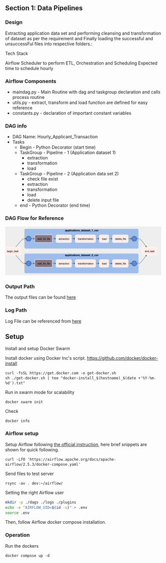 ## Section 1: Data Pipelines

### Design

Extracting application data set and performing cleansing and transformation of dataset as per the requirement and Finally loading the successful and unsuccessFul files into respective folders.:

Tech Stack

Airflow Scheduler to perform ETL, Orchestration and Scheduling
Expected time to schedule hourly

### Airflow Components

* maindag.py - Main Routine with dag and taskgroup declaration and calls process routine
* utils.py - extract, transform and load function are defined for easy reference
* constants.py - declaration of important constant variables

### DAG info

* DAG Name: Hourly_Applicant_Transaction
* Tasks
  * Begin - Python Decorator (start time)
  * TaskGroup - Pipeline - 1 (Application dataset 1)
    * extraction
    * transformation
    * load
  * TaskGroup - Pipeline - 2 (Application data set 2)
    * check file exist
    * extraction
    * transformation
    * load
    * delete input file
  * end - Python Decorator (end time)

  
### DAG Flow for Reference

![Workflow diagram](workflow.png)

### Output Path

The output files can be found [here](output/)

### Log Path

Log File can be referenced from [here](logs/)


## Setup

Install and setup Docker Swarm

Install docker using Docker Inc's script.
https://github.com/docker/docker-install

    curl -fsSL https://get.docker.com -o get-docker.sh
    sh ./get-docker.sh | tee "docker-install_$(hostname)_$(date +'%Y-%m-%d').txt"

Run in swarm mode for scalability 

    docker swarm init

Check

    docker info

### Airflow setup 

Setup Airflow following [the official instruction](https://airflow.apache.org/docs/apache-airflow/stable/howto/docker-compose/index.html), here brief snippets are shown for quick following.

    curl -LfO 'https://airflow.apache.org/docs/apache-airflow/2.5.3/docker-compose.yaml'

Send files to test server

    rsync -av . dev:~/airflow/

Setting the right Airflow user

```bash 
mkdir -p ./dags ./logs ./plugins
echo -e "AIRFLOW_UID=$(id -u)" > .env
source .env
```

Then, follow Airflow docker compose installation.

### Operation

Run the dockers

    docker compose up -d